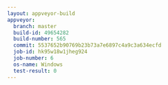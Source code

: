 ```yaml
---
layout: appveyor-build
appveyor:
  branch: master
  build-id: 49654282
  build-number: 565
  commit: 5537652b90769b23b73a7e6897c4a9c3a634ecfd
  job-id: hk95w18w1jheg924
  job-number: 6
  os-name: Windows
  test-result: 0
---
```

